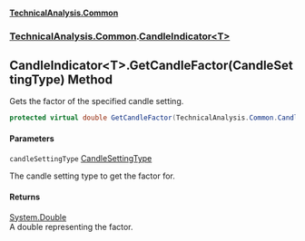 #### [TechnicalAnalysis\.Common](Atypical.TechnicalAnalysis.Common.md 'Atypical\.TechnicalAnalysis\.Common')
### [TechnicalAnalysis\.Common](Atypical.TechnicalAnalysis.Common.md#TechnicalAnalysis.Common 'TechnicalAnalysis\.Common').[CandleIndicator&lt;T&gt;](CandleIndicator_T_.md 'TechnicalAnalysis\.Common\.CandleIndicator\<T\>')

## CandleIndicator\<T\>\.GetCandleFactor\(CandleSettingType\) Method

Gets the factor of the specified candle setting\.

```csharp
protected virtual double GetCandleFactor(TechnicalAnalysis.Common.CandleSettingType candleSettingType);
```
#### Parameters

<a name='TechnicalAnalysis.Common.CandleIndicator_T_.GetCandleFactor(TechnicalAnalysis.Common.CandleSettingType).candleSettingType'></a>

`candleSettingType` [CandleSettingType](CandleSettingType.md 'TechnicalAnalysis\.Common\.CandleSettingType')

The candle setting type to get the factor for\.

#### Returns
[System\.Double](https://docs.microsoft.com/en-us/dotnet/api/System.Double 'System\.Double')  
A double representing the factor\.
